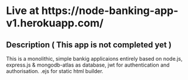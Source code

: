 <h1>Live at https://node-banking-app-v1.herokuapp.com/</h1>

<h2>Description ( This app is not completed yet )</h2>
<p>This is a monolithic, simple bankig applicaions entirely based on node.js, express.js
& mongodb-atlas as database, jwt for authentication and authorisation. 
.ejs for static html builder.</p>
